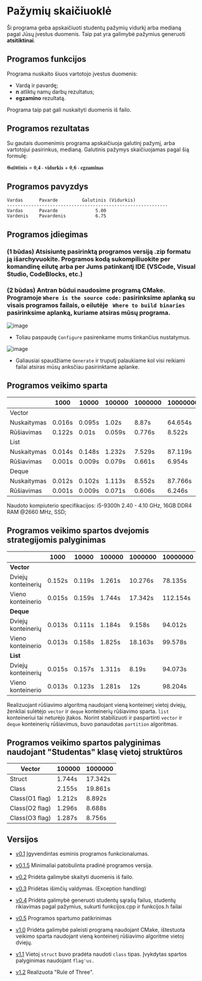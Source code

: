 # Pažymių skaičiuoklė

Ši programa geba apskaičiuoti studentų pažymių vidurkį arba medianą pagal Jūsų įvestus duomenis. Taip pat yra galimybė pažymius generuoti **atsitiktinai**.

## Programos funkcijos

Programa nuskaito šiuos vartotojo įvestus duomenis:
- Vardą ir pavardę;
- **n** atliktų namų darbų rezultatus;
- **egzamino** rezultatą.

 Programa taip pat gali nuskaityti duomenis iš failo.

## Programos rezultatas

Su gautais duomenimis programa apskaičiuoja galutinį pažymį, arba vartotojui pasirinkus, medianą. Galutinis pažymys skaičiuojamas pagal šią formulę:

𝕲𝖆𝖑𝖚𝖙𝖎𝖓𝖎𝖘 = 𝟎,𝟒 ⋅ 𝐯𝐢𝐝𝐮𝐫𝐤𝐢𝐬 + 𝟎,𝟔 ⋅ 𝐞𝐠𝐳𝐚𝐦𝐢𝐧𝐚𝐬

## Programos pavyzdys

```
Vardas      Pavarde         Galutinis (Vidurkis)
------------------------------------------------------------
Vardas      Pavarde              5.00
Vardenis    Pavardenis           6.75
```

## Programos įdiegimas

### (1 būdas) Atsisiuntę pasirinktą programos versiją .zip formatu ją išarchyvuokite.    Programos kodą sukompiliuokite per komandinę eilutę arba per Jums patinkantį IDE (VSCode, Visual Studio, CodeBlocks, etc.)

### (2 būdas) Antran būdui naudosime programą CMake. Programoje ``` Where is the source code: ``` pasirinksime aplanką su visais programos failais, o eilutėje ``` Where to build binaries``` pasirinksime aplanką, kuriame atsiras mūsų programa.

![image](https://user-images.githubusercontent.com/78842398/122346664-e4a12a00-cf51-11eb-8e77-f095ad5e75b9.png)

* Toliau paspaudę ``` Configure ``` pasirenkame mums tinkančius nustatymus. 

![image](https://user-images.githubusercontent.com/78842398/122346745-f97dbd80-cf51-11eb-855b-3b6581bd7097.png)

* Galiausiai spaudžiame ``` Generate ``` ir truputį palaukiame kol visi reikiami failai atsiras mūsų anksčiau pasirinktame aplanke.



## Programos veikimo sparta

|               | 1000     | 10000    | 100000   | 1000000  | 10000000 |
| ------------- |----------| ---------|----------|----------|----------|
|   Vector      |          |          |          |          |          |
| Nuskaitymas   | 0.016s   |  0.095s  |  1.02s   |  8.87s   | 64.654s  |
| Rūšiavimas    | 0.122s   |  0.01s   |  0.059s  |  0.776s  | 8.522s   |
|    List       |          |          |          |          |          |
| Nuskaitymas   | 0.014s   | 0.148s   | 1.232s   | 7.529s   | 87.119s  |
| Rūšiavimas    | 0.001s   | 0.009s   | 0.079s   | 0.661s   | 6.954s   |
|    Deque      |          |          |          |          |          |
| Nuskaitymas   | 0.012s   | 0.102s   | 1.113s   | 8.552s   | 87.766s  |
| Rūšiavimas    | 0.001s   | 0.009s   | 0.071s   | 0.606s   | 6.246s   |

Naudoto kompiuterio specifikacijos: i5-9300h 2.40 - 4.10 GHz, 16GB DDR4 RAM @2660 MHz, SSD;

## Programos veikimo spartos dvejomis strategijomis palyginimas

|                      | 1000     | 10000    | 100000   | 1000000  | 10000000 |
| -------------------- |----------| ---------|----------|----------|----------|
| 	**Vector**          |          |          |          |          |          |
| Dviejų konteinerių   | 0.152s   | 0.119s   | 1.261s   | 10.276s  | 78.135s  |
| Vieno konteinerio    | 0.015s   | 0.159s   | 1.744s   | 17.342s  | 112.154s |
| 	**Deque**           |          |          |          |          |          |
| Dviejų konteinerių   | 0.013s   | 0.111s   | 1.184s   | 9.158s   | 94.012s  |
| Vieno konteinerio    | 0.013s   | 0.158s   | 1.825s   | 18.163s  | 99.578s  |
|	 **List**            |          |          |          |          |          |
| Dviejų konteinerių   | 0.015s   | 0.157s   | 1.311s   | 8.19s    | 94.073s  |
| Vieno konteinerio    | 0.013s   | 0.123s   | 1.281s   | 12s      | 98.204s  |

Realizuojant rūšiavimo algoritmą naudojant vieną konteinerį vietoj dviejų, ženkliai sulėtėjo ```vector``` ir ```deque``` konteinerių rūšiavimo sparta. ```list``` konteineriui tai neturėjo įtakos. Norint stabilizuoti ir paspartinti ```vector``` ir ```deque``` konteinerių rūšiavimus, buvo panaudotas ```partition``` algoritmas.

## Programos veikimo spartos palyginimas naudojant "Studentas" klasę vietoj struktūros

| **Vector**           | 100000   | 1000000  |
| -------------------- |----------| ---------|
| Struct               | 1.744s   | 17.342s  |
| Class                | 2.155s   | 19.861s  |
| Class(O1 flag)       | 1.212s   | 8.892s   |
| Class(O2 flag)       | 1.296s   | 8.688s   |
| Class(O3 flag)       | 1.287s   | 8.756s   |


## Versijos

* [v0.1](https://github.com/simces/Pazymiu_Skaiciuokle/releases/tag/v0.1) Įgyvendintas esminis programos funkcionalumas.


* [v0.1.5](https://github.com/simces/Pazymiu_Skaiciuokle/releases/tag/v0.1.5) Minimaliai patobulinta pradinė programos versija.


* [v0.2](https://github.com/simces/Pazymiu_Skaiciuokle/releases/tag/v0.2) Pridėta galimybė skaityti duomenis iš failo.


* [v0.3](https://github.com/simces/Pazymiu_Skaiciuokle/releases/tag/v0.3) Pridėtas išimčių valdymas. (Exception handling)


* [v0.4](https://github.com/simces/Pazymiu_Skaiciuokle/releases/tag/v0.4) Pridėta galimybė generuoti studentų sąrašų failus, studentų rikiavimas pagal pažymius, sukurti funkcijos.cpp ir funkcijos.h failai

    
* [v0.5](https://github.com/simces/Pazymiu_Skaiciuokle/releases/tag/v0.5) Programos spartumo patikrinimas  

* [v1.0](https://github.com/simces/Pazymiu_Skaiciuokle/releases/tag/v1.0) Pridėta galimybė paleisti programą naudojant CMake, ištestuota veikimo sparta naudojant vieną konteinerį rūšiavimo algoritme vietoj dviejų.

* [v1.1](https://github.com/simces/Pazymiu_Skaiciuokle_2/releases/tag/v1.1) Vietoj ``` struct ``` buvo pradėta naudoti ``` class ``` tipas. Įvykdytas spartos palyginimas naudojant ``` flag'us. ```

* [v1.2](https://github.com/simces/Pazymiu_Skaiciuokle_2/releases/tag/v1.2) Realizuota "Rule of Three".
